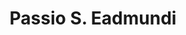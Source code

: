 ---
identifier: Cdu
writer: Mcb
title: Passio S. Eadmundi
description: "dedicated to Archbishop Dunstan"
editions: 
  - "T. Arnold, *Memorials of St Edmund's abbey*, RS 96 (1890–96), 1. 1–25 [using only copies in English libraries]"
  - "M. Winterbottom, *Three Lives of English Saints*, TMLT 1 (1972), 67–87 [from MS Cotton Tiberius B. <span class=\"smallcaps\">ii</span>]."
bibliography:
  - "On the circulation of the text, see A. Gransden, 'Abbo of Fleury's *Passio sancti Eadmundi*', *RB* 105 (1995) 20–78."
repertories:
   - BHL: 2392
sources:
  - "Angers, Bibliothèque municipale, MS 121 (s. xi/xii), fols. 246r–248v."
  - "Cambridge, Corpus Christi College, MS 42 (s. xii), fols. 19r–25v."
  - "Copenhagen, Kongelige Bibliotek, MS Gl. Kgl. Saml. 1588 (s. xi), 2r–28r."
  - "Lambeth Palace Library, MS 362 (s. xi), fols. 1r–12v."
  - "BL MS Cotton Tiberius B. <span class=\"smallcaps\">ii</span> (s. xi), fols. 2r–19v."
  - "BL MS Cotton Titus A. <span class=\"smallcaps\">viii</span> (s. xii), fols. 65r–78v."
  - "Bodl. MS Digby 109 (s. xii), fols. 1r–14v."
  - "Bodl. MS Fairfax 12 (s. xii), fols. 142r–147v."
  - "Bodl. MS Rawlinson C. 440 (s. xii), fols. 194r–204r."
  - "Oxford, Jesus College, MS 75 (s. ??), fol. 517–(???)."
  - "Oxford, St John's College, MS 149 (s. xii), fols. 60r–72v."
  - "BNF MS lat. 2475 (s. xii), fols. 190v–196v."
  - "Rome"
  - "Salisbury Cathedral, MS ?? (formerly Bodl. MS Fell 2) (s. xii), fols. 125r–136v"
  - "MSS others"
---